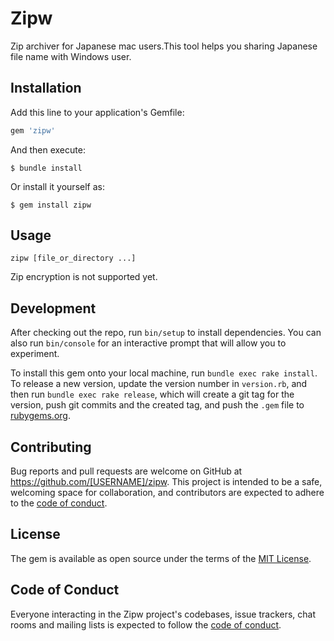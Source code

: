 # Zipw

Zip archiver for Japanese mac users.This tool helps you sharing Japanese file name with Windows user.


## Installation

Add this line to your application's Gemfile:

```ruby
gem 'zipw'
```

And then execute:

    $ bundle install

Or install it yourself as:

    $ gem install zipw

## Usage

```shell
zipw [file_or_directory ...]
```
Zip encryption is not supported yet.

## Development

After checking out the repo, run `bin/setup` to install dependencies. You can also run `bin/console` for an interactive prompt that will allow you to experiment.

To install this gem onto your local machine, run `bundle exec rake install`. To release a new version, update the version number in `version.rb`, and then run `bundle exec rake release`, which will create a git tag for the version, push git commits and the created tag, and push the `.gem` file to [rubygems.org](https://rubygems.org).

## Contributing

Bug reports and pull requests are welcome on GitHub at https://github.com/[USERNAME]/zipw. This project is intended to be a safe, welcoming space for collaboration, and contributors are expected to adhere to the [code of conduct](https://github.com/[USERNAME]/zipw/blob/main/CODE_OF_CONDUCT.md).

## License

The gem is available as open source under the terms of the [MIT License](https://opensource.org/licenses/MIT).

## Code of Conduct

Everyone interacting in the Zipw project's codebases, issue trackers, chat rooms and mailing lists is expected to follow the [code of conduct](https://github.com/[USERNAME]/zipw/blob/main/CODE_OF_CONDUCT.md).
